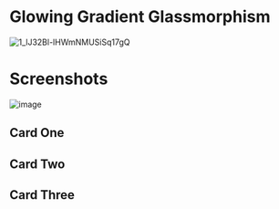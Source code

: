# Glowing Gradient Glassmorphism

![1_lJ32Bl-lHWmNMUSiSq17gQ](https://user-images.githubusercontent.com/72864817/171863780-16f7afb7-32a5-4547-a427-23c8a8ed0524.png)

# Screenshots

![image](https://user-images.githubusercontent.com/72864817/175825659-5b62d5ff-0ca8-42d9-9fc3-36160b16e0ad.png)

## Card One



## Card Two



## Card Three


